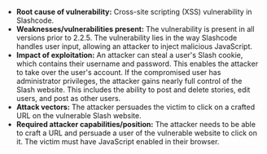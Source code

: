 - **Root cause of vulnerability:** Cross-site scripting (XSS) vulnerability in Slashcode.
- **Weaknesses/vulnerabilities present:** The vulnerability is present in all versions prior to 2.2.5. The vulnerability lies in the way Slashcode handles user input, allowing an attacker to inject malicious JavaScript.
- **Impact of exploitation:** An attacker can steal a user's Slash cookie, which contains their username and password. This enables the attacker to take over the user's account. If the compromised user has administrator privileges, the attacker gains nearly full control of the Slash website. This includes the ability to post and delete stories, edit users, and post as other users.
- **Attack vectors:** The attacker persuades the victim to click on a crafted URL on the vulnerable Slash website.
- **Required attacker capabilities/position:** The attacker needs to be able to craft a URL and persuade a user of the vulnerable website to click on it. The victim must have JavaScript enabled in their browser.